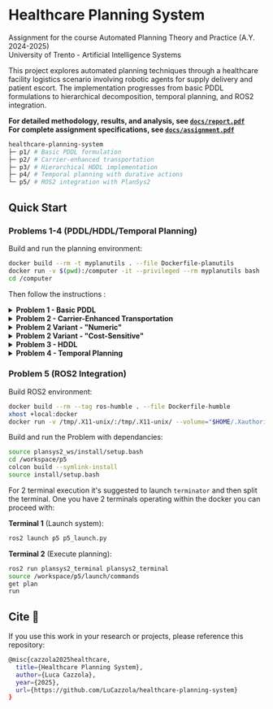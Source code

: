 # Healthcare Planning System

Assignment for the course Automated Planning Theory and Practice (A.Y. 2024-2025)  
University of Trento - Artificial Intelligence Systems

This project explores automated planning techniques through a healthcare facility logistics scenario involving robotic agents for supply delivery and patient escort. The implementation progresses from basic PDDL formulations to hierarchical decomposition, temporal planning, and ROS2 integration.

**For detailed methodology, results, and analysis, see [`docs/report.pdf`](docs/report.pdf)**  
**For complete assignment specifications, see [`docs/assignment.pdf`](docs/assignment.pdf)**

```bash
healthcare-planning-system
├─ p1/ # Basic PDDL formulation
├─ p2/ # Carrier-enhanced transportation
├─ p3/ # Hierarchical HDDL implementation  
├─ p4/ # Temporal planning with durative actions
└─ p5/ # ROS2 integration with PlanSys2
```

## Quick Start

### Problems 1-4 (PDDL/HDDL/Temporal Planning)

Build and run the planning environment:
```bash
docker build --rm -t myplanutils . --file Dockerfile-planutils
docker run -v $(pwd):/computer -it --privileged --rm myplanutils bash
cd /computer
```

Then follow the instructions :

<details>
  <summary><b>Problem 1 - Basic PDDL</b></summary>

<br>

Enter the problem folder
```bash
cd p1
```
Available problems are: `p1_0`, `p1_1`, `p1_2`, `p1_3`,


To evaluate with Fast-Downward
```bash
planutils run downward -- domain.pddl p1_0.pddl --search "astar(lmcut())"
```

To evaluate with LAMA
```bash
planutils run lama -- domain.pddl p1_0.pddl
```

To evaluate with LAMA-First
```bash
planutils run lama-first -- domain.pddl p1_0.pddl
```
</details>

<details>
  <summary><b>Problem 2 - Carrier-Enhanced Transportation</b></summary>

<br>

Enter the problem folder
```bash
cd p2
```
Available problems are: `p2_0`, `p2_1`

To evaluate with Fast-Downward
```bash
planutils run downward -- domain.pddl p2_0.pddl --search "astar(lmcut())"
```

To evaluate with LAMA
```bash
planutils run lama -- domain.pddl p2_0.pddl
```

To evaluate with LAMA-First
```bash
planutils run lama-first -- domain.pddl p2_0.pddl
```
</details>

<details>
  <summary><b>Problem 2 Variant - "Numeric"</b></summary>

<br>

Enter the problem folder
```bash
cd p2/numeric
```
Available problems are: `p_numeric`

To evaluate with ENHSP
```bash
planutils run enhsp -- -o domain.pddl -f p_numeric.pddl -wh 0.25 -anytime
```

</details>

<details>
  <summary><b>Problem 2 Variant - "Cost-Sensitive"</b></summary>

<br>

Enter the problem folder
```bash
cd p2/const_sensitive
```
Available problems are: `p_cost_sensitive`

To evaluate with Fast-Downward
```bash
planutils run downward -- domain.pddl p_cost_sensitive.pddl --search "astar(lmcut())"
```

To evaluate with LAMA
```bash
planutils run lama -- domain.pddl p_cost_sensitive.pddl
```

To evaluate with LAMA-First
```bash
planutils run lama-first -- domain.pddl p_cost_sensitive.pddl
```

</details>

<details>
  <summary><b>Problem 3 - HDDL</b></summary>

<br>

Enter the problem folder
```bash
cd p3
```
Available problems are: `p3_0`, `p3_1`

To evaluate with PANDA
```bash
planutils run panda -- domain.hddl p3_0.hddl
```
</details>


<details>
  <summary><b>Problem 4 - Temporal Planning</b></summary>

<br>

Enter the problem folder
```bash
cd p4
```
Available problems are: `p4_0`, `p4_1`

To evaluate with OPTIC
```bash
planutils run optic -- domain.pddl p4_0.pddl
```
</details>

### Problem 5 (ROS2 Integration)

Build ROS2 environment:
```bash
docker build --rm --tag ros-humble . --file Dockerfile-humble
xhost +local:docker
docker run -v /tmp/.X11-unix/:/tmp/.X11-unix/ --volume="$HOME/.Xauthority:/root/.Xauthority:rw" --volume="$PWD/p5:/workspace/p5" --network=host --env="DISPLAY" --rm -i -t ros-humble bash
```

Build and run the Problem with dependancies:
```bash
source plansys2_ws/install/setup.bash
cd /workspace/p5
colcon build --symlink-install
source install/setup.bash
```

For 2 terminal execution it's suggested to launch `terminator` and then split the terminal. One you have 2 terminals operating within the docker you can proceed with:

**Terminal 1** (Launch system):
```bash
ros2 launch p5 p5_launch.py
```

**Terminal 2** (Execute planning):
```bash
ros2 run plansys2_terminal plansys2_terminal
source /workspace/p5/launch/commands
get plan
run
```

## Cite 💜

If you use this work in your research or projects, please reference this repository:

```bash
@misc{cazzola2025healthcare,
  title={Healthcare Planning System},
  author={Luca Cazzola},
  year={2025},
  url={https://github.com/LuCazzola/healthcare-planning-system}
}
```
